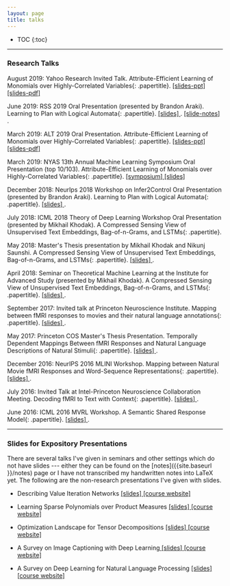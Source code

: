 ```yaml
---
layout: page
title: talks
---
```


* TOC
{:toc}

___

### Research Talks

August 2019: Yahoo Research Invited Talk. <span>Attribute-Efficient Learning of Monomials over Highly-Correlated Variables</span>{: .papertitle}. <a href="{{site.baseurl}}/talks/yahoo2019slides.pptx" title="yahoo-2019-slides"> [slides-ppt] </a> <a href="{{site.baseurl}}/talks/yahoo2019slides.pdf" title="nyas-ml-2019-slides"> [slides-pdf] </a>

June 2019: RSS 2019 Oral Presentation (presented by Brandon Araki). <span>Learning to Plan with Logical Automata</span>{: .papertitle}. <a href="{{site.baseurl }}/talks/RSS2019-Presentation.pdf" title="rss2019-slides"> [slides] </a>. <a href="{{site.baseurl }}/talks/RSS2019-presentation-notes.pdf" title="rss2019-slide-notes"> [slide-notes] </a>.

March 2019: ALT 2019 Oral Presentation. <span>Attribute-Efficient Learning of Monomials over Highly-Correlated Variables</span>{: .papertitle}. <a href="{{site.baseurl}}/talks/alt2019.pptx" title="nyas-ml-2019-slides"> [slides-ppt] </a> <a href="{{site.baseurl}}/talks/alt2019-slides.pdf" title="nyas-ml-2019-slides"> [slides-pdf] </a>

March 2019: NYAS 13th Annual Machine Learning Symposium Oral Presentation (top 10/103). <span>Attribute-Efficient Learning of Monomials over Highly-Correlated Variables</span>{: .papertitle}. <a href="https://www.nyas.org/events/2019/13th-annual-machine-learning-symposium/?tab=agenda" title="nyas-ml-2019"> [symposium] </a> <a href="{{site.baseurl}}/talks/NYML-2019-slides.pdf" title="nyas-ml-2019-slides"> [slides] </a>

December 2018: NeurIps 2018 Workshop on Infer2Control Oral Presentation (presented by Brandon Araki). <span>Learning to Plan with Logical Automata</span>{: .papertitle}. <a href="{{site.baseurl }}/talks/Learning-to-Plan-with-Logical-Automata.pdf" title="infer2control-slides"> [slides] </a>.

July 2018: ICML 2018 Theory of Deep Learning Workshop Oral Presentation (presented by Mikhail Khodak). <span>A Compressed Sensing View of Unsupervised Text Embeddings, Bag-of-n-Grams, and LSTMs</span>{: .papertitle}. 

May 2018: Master's Thesis presentation by Mikhail Khodak and Nikunj Saunshi. <span>A Compressed Sensing View of Unsupervised Text Embeddings, Bag-of-n-Grams, and LSTMs</span>{: .papertitle}. <a href="{{site.baseurl }}/talks/iclr18_slides.pdf" title="iclr18_masters"> [slides] </a>.

April 2018: Seminar on Theoretical Machine Learning at the Institute for Advanced Study (presented by Mikhail Khodak). <span>A Compressed Sensing View of Unsupervised Text Embeddings, Bag-of-n-Grams, and LSTMs</span>{: .papertitle}. <a href="{{site.baseurl }}/talks/iclr18_at_algml_slides.pdf" title="iclr18_IAS"> [slides] </a>.

September 2017: Invited talk at Princeton Neuroscience Institute. <span>Mapping between fMRI responses to movies and their natural language annotations</span>{: .papertitle}. <a href="{{site.baseurl }}/talks/PNI_Sept17.pdf" title="PNI_sept17"> [slides] </a>.

May 2017: Princeton COS Master's Thesis Presentation. <span>Temporally Dependent Mappings Between fMRI Responses and Natural Language Descriptions of Natural Stimuli</span>{: .papertitle}. <a href="{{site.baseurl }}/talks/MSE_presentation_may10.pdf" title="masters_thesis"> [slides] </a>. 

December 2016: NeurIPS 2016 MLINI Workshop. <span>Mapping between Natural Movie fMRI Responses and Word-Sequence Representations</span>{: .papertitle}. <a href="{{site.baseurl }}/talks/NIPS2016_kiranvodrahalli_presentation.pdf" title="ssrm_nips16"> [slides] </a>.

July 2016: Invited Talk at Intel-Princeton Neuroscience Collaboration Meeting. <span>Decoding fMRI to Text with Context</span>{: .papertitle}.  <a href="{{site.baseurl }}/talks/intel-pni_sherlock_july16.pdf" title="intel-pni"> [slides] </a>. 

June 2016: ICML 2016 MVRL Workshop. <span>A Semantic Shared Response Model</span>{: .papertitle}. <a href="{{site.baseurl }}/talks/A_Semantic_Shared_Response_Model.pdf" title="srm_icml16"> [slides] </a>.

---

### Slides for Expository Presentations

There are several talks I've given in seminars and other settings which do not have slides --- either they can be found on the [notes]({{site.baseurl }}/notes) page or I have not transcribed my handwritten notes into LaTeX yet. The following are the non-research presentations I've given with slides. 

* Describing Value Iteration Networks <a href="{{site.baseurl }}/talks/VIN_presentation_RL_class.pdf" title="VIN_rl"> [slides] </a> [[course website]](https://ieor8100.github.io/rl/)

* Learning Sparse Polynomials over Product Measures <a href="{{site.baseurl }}/talks/learning-sparse-polynomials-presentation.pdf" title="andoni14"> [slides] </a> [[course website]](https://ilyaraz.org/static/class/)

* Optimization Landscape for Tensor Decompositions <a href="{{site.baseurl }}/talks/TensorDecompositionsELE538B_knv.pdf" title="landscape_tensor_decomp"> [slides] </a> [[course website]](http://www.princeton.edu/~yc5/ele538b_sparsity/)

* A Survey on Image Captioning with Deep Learning<a href="{{ site.baseurl }}/talks/598b_img_captions.pdf" title="598c_img_cap"> [slides] </a> [[course website]](http://3dvision.princeton.edu/courses/COS598/2015sp/)

* A Survey on Deep Learning for Natural Language Processing <a href="{{ site.baseurl }}/talks/598b_nlp_deep_learning.pdf" title="598c_nlp"> [slides] </a> [[course website]](http://3dvision.princeton.edu/courses/COS598/2015sp/)
